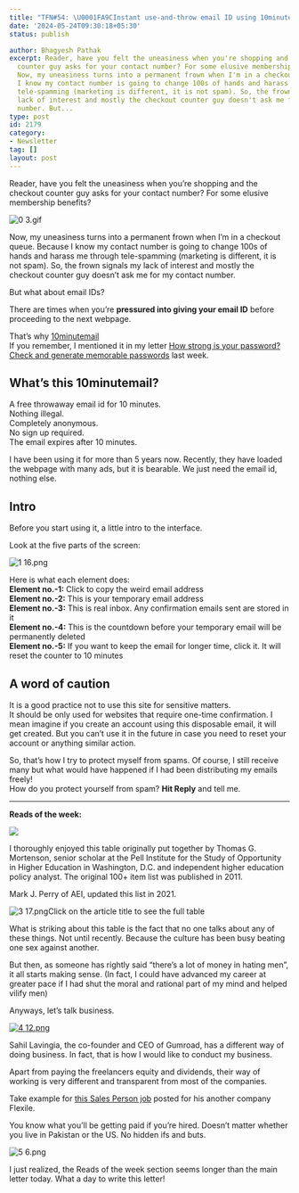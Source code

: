 ```yaml
---
title: "TFN#54: \U0001FA9CInstant use-and-throw email ID using 10minutemail"
date: '2024-05-24T09:30:18+05:30'
status: publish

author: Bhagyesh Pathak
excerpt: Reader, have you felt the uneasiness when you're shopping and the checkout
  counter guy asks for your contact number? For some elusive membership benefits?
  Now, my uneasiness turns into a permanent frown when I'm in a checkout queue. Because
  I know my contact number is going to change 100s of hands and harass me through
  tele-spamming (marketing is different, it is not spam). So, the frown signals my
  lack of interest and mostly the checkout counter guy doesn't ask me for my contact
  number. But...
type: post
id: 2179
category:
- Newsletter
tag: []
layout: post
---
```


Reader, have you felt the uneasiness when you’re shopping and the checkout counter guy asks for your contact number? For some elusive membership benefits?

![0 3.gif](https://embed.filekitcdn.com/e/tkwVjiL2WnM6sb9P2ZThes/6ku4Vi1XKGbT2hkT6DgbCK)

Now, my uneasiness turns into a permanent frown when I’m in a checkout queue. Because I know my contact number is going to change 100s of hands and harass me through tele-spamming (marketing is different, it is not spam). So, the frown signals my lack of interest and mostly the checkout counter guy doesn’t ask me for my contact number.

But what about email IDs?

There are times when you’re **pressured into giving your email ID** before proceeding to the next webpage.

That’s why [10minutemail](https://10minutemail.com/)​  
If you remember, I mentioned it in my letter [How strong is your password? Check and generate memorable passwords](https://bhagyeshpathak.com/blog/%f0%9f%aa%9chow-strong-is-your-password-check-and-generate-memorable-passwords/) last week.

What’s this 10minutemail?
-------------------------

A free throwaway email id for 10 minutes.  
Nothing illegal.  
Completely anonymous.  
No sign up required.  
The email expires after 10 minutes.

I have been using it for more than 5 years now. Recently, they have loaded the webpage with many ads, but it is bearable. We just need the email id, nothing else.

Intro
-----

Before you start using it, a little intro to the interface.

Look at the five parts of the screen:

![1 16.png](https://embed.filekitcdn.com/e/tkwVjiL2WnM6sb9P2ZThes/sh64USb1VZJSu6LSUXDEjj)

Here is what each element does:  
​**Element no.-1:** Click to copy the weird email address  
​**Element no.-2:** This is your temporary email address  
​**Element no.-3:** This is real inbox. Any confirmation emails sent are stored in it  
​**Element no.-4:** This is the countdown before your temporary email will be permanently deleted  
​**Element no.-5:** If you want to keep the email for longer time, click it. It will reset the counter to 10 minutes

A word of caution
-----------------

It is a good practice not to use this site for sensitive matters.  
It should be only used for websites that require one-time confirmation. I mean imagine if you create an account using this disposable email, it will get created. But you can’t use it in the future in case you need to reset your account or anything similar action.

So, that’s how I try to protect myself from spams. Of course, I still receive many but what would have happened if I had been distributing my emails freely!  
How do you protect yourself from spam? **Hit Reply** and tell me.

---

**Reads of the week:**

[![](https://embed.filekitcdn.com/e/tkwVjiL2WnM6sb9P2ZThes/hd1UU5eehkhy41tAEBRpHC)](https://www.aei.org/carpe-diem/2021-update-for-every-100-girls-part-i/)

I thoroughly enjoyed this table originally put together by Thomas G. Mortenson, senior scholar at the Pell Institute for the Study of Opportunity in Higher Education in Washington, D.C. and independent higher education policy analyst. The original 100+ item list was published in 2011.

Mark J. Perry of AEI, updated this list in 2021.

![3 17.png](https://embed.filekitcdn.com/e/tkwVjiL2WnM6sb9P2ZThes/tvX1gE83nbVJH3WMXwsh6S)Click on the article title to see the full table

What is striking about this table is the fact that no one talks about any of these things. Not until recently. Because the culture has been busy beating one sex against another.

But then, as someone has rightly said “there’s a lot of money in hating men”, it all starts making sense. (In fact, I could have advanced my career at greater pace if I had shut the moral and rational part of my mind and helped vilify men)

Anyways, let’s talk business.

[![4 12.png](https://embed.filekitcdn.com/e/tkwVjiL2WnM6sb9P2ZThes/a3K2Q8BwCKLztow3wZoCvy)](https://sahillavingia.com/dividends)

Sahil Lavingia, the co-founder and CEO of Gumroad, has a different way of doing business. In fact, that is how I would like to conduct my business.

Apart from paying the freelancers equity and dividends, their way of working is very different and transparent from most of the companies.

Take example for [this Sales Person job](https://app.flexile.com/roles/gumroad/sales-person-187) posted for his another company Flexile.

You know what you’ll be getting paid if you’re hired. Doesn’t matter whether you live in Pakistan or the US. No hidden ifs and buts.

![5 6.png](https://embed.filekitcdn.com/e/tkwVjiL2WnM6sb9P2ZThes/6cfpZCs5f4E8ycyn1o4ref)

I just realized, the Reads of the week section seems longer than the main letter today. What a day to write this letter!